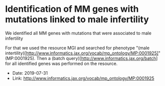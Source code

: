 # Identification of MM genes with mutations linked to male infertility

We identified all MM genes with mutations that were associated to male infertility


For that we used the resource MGI and searched for phenotype "(male intertility)[http://www.informatics.jax.org/vocab/mp_ontology/MP:0001925]" (MP:0001925).
Then a (batch query)[http://www.informatics.jax.org/batch] for all identified genes was performed on the resource.


- Date: 2019-07-31
- Link: http://www.informatics.jax.org/vocab/mp_ontology/MP:0001925